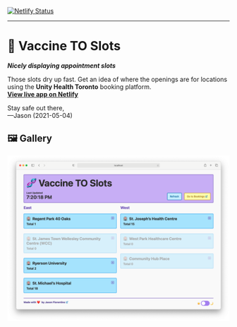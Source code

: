 [![Netlify Status](https://api.netlify.com/api/v1/badges/1909aeaa-e445-4d0b-9f4d-0c29412f9855/deploy-status)](https://app.netlify.com/sites/vaccinetoslots/deploys) 
  
---

# 🧬 Vaccine TO Slots  
***Nicely displaying appointment slots***  

Those slots dry up fast. Get an idea of where the openings are for locations using the **Unity Health Toronto** booking platform.  
**[View live app on Netlify](https://vaccinetoslots.netlify.app/)**

Stay safe out there,  
—Jason (2021-05-04)

## 🖼 Gallery
![Screenshot of Vaccine TO Slots app](./demo/screenshot.png)
